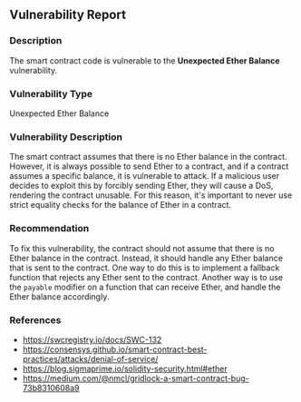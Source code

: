 

## Vulnerability Report

### Description

The smart contract code is vulnerable to the **Unexpected Ether Balance** vulnerability.

### Vulnerability Type

Unexpected Ether Balance

### Vulnerability Description

The smart contract assumes that there is no Ether balance in the contract. However, it is always possible to send Ether to a contract, and if a contract assumes a specific balance, it is vulnerable to attack. If a malicious user decides to exploit this by forcibly sending Ether, they will cause a DoS, rendering the contract unusable. For this reason, it's important to never use strict equality checks for the balance of Ether in a contract.

### Recommendation

To fix this vulnerability, the contract should not assume that there is no Ether balance in the contract. Instead, it should handle any Ether balance that is sent to the contract. One way to do this is to implement a fallback function that rejects any Ether sent to the contract. Another way is to use the `payable` modifier on a function that can receive Ether, and handle the Ether balance accordingly.

### References

- https://swcregistry.io/docs/SWC-132
- https://consensys.github.io/smart-contract-best-practices/attacks/denial-of-service/
- https://blog.sigmaprime.io/solidity-security.html#ether
- https://medium.com/@nmcl/gridlock-a-smart-contract-bug-73b8310608a9